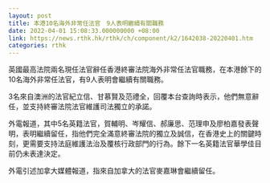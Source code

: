 ```yaml
---
layout: post
title: 本港10名海外非常任法官　9人表明繼續有關職務
date: 2022-04-01 15:08:33.000000000 +08:00
link: https://news.rthk.hk/rthk/ch/component/k2/1642038-20220401.htm
categories: rthk
---
```


英國最高法院兩名現任法官辭任香港終審法院海外非常任法官職務，在本港餘下的10名海外非常任法官，有9人表明會繼續有關職務。

3名來自澳洲的法官紀立信、甘慕賢及范禮全，回覆本台查詢時表示，他們無意辭任，並支持終審法院法官維護司法獨立的承諾。

外電報道，其中5名英籍法官，賀輔明、岑耀信、郝廉思、范理申及廖柏嘉發表聲明，表明繼續留任，指他們完全滿意終審法院的獨立及誠信，在香港史上的關鍵時刻，更需要支持法庭維護法治及覆核行政部門的行為。餘下一名英籍法官華學佳目前仍未表達決定。

外電引述加拿大媒體報道，指來自加拿大的法官麥嘉琳會繼續留任。
